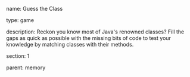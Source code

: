 name: Guess the Class

type: game

description: Reckon you know most of Java's renowned classes? Fill the gaps as quick as possible with the missing bits of code to test your knowledge by matching classes with their methods.

section: 1

parent: memory

